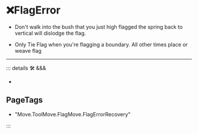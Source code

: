 # ❌<move>FlagError</move>

- Don't walk into the bush that you just high flagged the spring back to vertical will dislodge the flag.

- Only Tie Flag when you're flagging a boundary. All other times place or weave flag

---

<!-- =================================================== -->
<!-- =================================================== -->
<!-- =================================================== -->
<!-- =================================================== -->
<!-- =================================================== -->
::: details 🛠 <dev>&&&</dev>

-

<h2>PageTags</h2>

- "Move.ToolMove.FlagMove.FlagErrorRecovery"

:::
